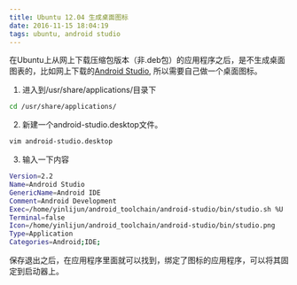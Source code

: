 ```yaml
---
title: Ubuntu 12.04 生成桌面图标 
date: 2016-11-15 18:04:19
tags: ubuntu, android studio
---
```


在Ubuntu上从网上下载压缩包版本（非.deb包）的应用程序之后，是不生成桌面图表的，比如网上下载的[Android Studio](http://www.android-studio.org/), 所以需要自己做一个桌面图标。

1. 进入到/usr/share/applications/目录下
```bash
cd /usr/share/applications/
```

2. 新建一个android-studio.desktop文件。
```bash
vim android-studio.desktop
```

3. 输入一下内容
```bash
Version=2.2
Name=Android Studio
GenericName=Android IDE
Comment=Android Development
Exec=/home/yinlijun/android_toolchain/android-studio/bin/studio.sh %U
Terminal=false
Icon=/home/yinlijun/android_toolchain/android-studio/bin/studio.png
Type=Application
Categories=Android;IDE;
```

保存退出之后，在应用程序里面就可以找到，绑定了图标的应用程序，可以将其固定到启动器上。